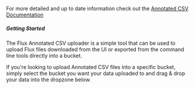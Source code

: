 For more detailed and up to date information check out the <a href="https://docs.influxdata.com/influxdb/v2.0/write-data/developer-tools/csv/#csv-annotations" target="_blank" rel="noreferrer">Annotated CSV Documentation</a>

##### Getting Started

The Flux Annotated CSV uploader is a simple tool that can be used to upload Flux files downloaded from the UI or exported from the command line tools directly into a bucket.

If you're looking to upload Annotated CSV files into a specific bucket, simply select the bucket you want your data uploaded to and drag & drop your data into the dropzone below.
